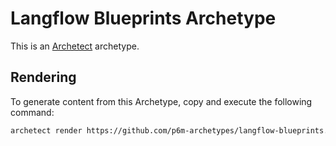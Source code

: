 # Langflow Blueprints Archetype

This is an [Archetect](https://archetect.github.io/) archetype.

## Rendering

To generate content from this Archetype, copy and execute the following command:

```sh
archetect render https://github.com/p6m-archetypes/langflow-blueprints.archetype.git#v1
```
